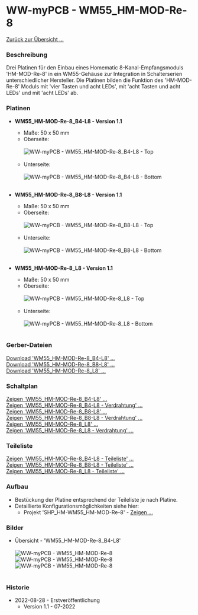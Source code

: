 # WW-myPCB - WM55_HM-MOD-Re-8

[Zurück zur Übersicht ... ](../README.md)

### Beschreibung
Drei Platinen für den Einbau eines Homematic 8-Kanal-Empfangsmoduls 'HM-MOD-Re-8' in ein WM55-Gehäuse zur Integration in Schalterserien unterschiedlicher Hersteller. Die Platinen bilden die Funktion des 'HM-MOD-Re-8' Moduls mit 'vier Tasten und acht LEDs', mit 'acht Tasten und acht LEDs' und mit 'acht LEDs' ab.

### Platinen
- <b>WM55_HM-MOD-Re-8_B4-L8 - Version 1.1</b>
  - Maße: 50 x 50 mm
  - Oberseite:
    <br><br>
    ![WW-myPCB - WM55_HM-MOD-Re-8_B4-L8 - Top](./img/PCB_WM55_HM-MOD-Re-8_B4-L8_Top.jpg "WM55_HM-MOD-Re-8_B4-L8 - Oberseite")
    <br><br>
  - Unterseite:
    <br><br>
    ![WW-myPCB - WM55_HM-MOD-Re-8_B4-L8 - Bottom](./img/PCB_WM55_HM-MOD-Re-8_B4-L8_Bottom.jpg "WM55_HM-MOD-Re-8_B4-L8 - Unterseite")
  <br><br>

- <b>WM55_HM-MOD-Re-8_B8-L8 - Version 1.1</b>
  - Maße: 50 x 50 mm
  - Oberseite:
  <br><br>
  ![WW-myPCB - WM55_HM-MOD-Re-8_B8-L8 - Top](./img/PCB_WM55_HM-MOD-Re-8_B8-L8_Top.jpg "WM55_HM-MOD-Re-8_B8-L8 - Oberseite")
  <br><br>
  - Unterseite:
  <br><br>
  ![WW-myPCB - WM55_HM-MOD-Re-8_B8-L8 - Bottom](./img/PCB_WM55_HM-MOD-Re-8_B8-L8_Bottom.jpg "WM55_HM-MOD-Re-8_B8-L8 - Unterseite")
  <br><br>

- <b>WM55_HM-MOD-Re-8_L8 - Version 1.1</b>
  - Maße: 50 x 50 mm
  - Oberseite:
  <br><br>
  ![WW-myPCB - WM55_HM-MOD-Re-8_L8 - Top](./img/PCB_WM55_HM-MOD-Re-8_L8_Top.jpg "WM55_HM-MOD-Re-8_L8 - Oberseite")
  <br><br>
  - Unterseite:
  <br><br>
  ![WW-myPCB - WM55_HM-MOD-Re-8_L8 - Bottom](./img/PCB_WM55_HM-MOD-Re-8_L8_Bottom.jpg "WM55_HM-MOD-Re-8_L8 - Unterseite")
  <br><br>

### Gerber-Dateien
[Download 'WM55_HM-MOD-Re-8_B4-L8' ...](./bin/Gerber_WM55_HM-MOD-Re-8_B4-L8_1.1.zip)
<br>
[Download 'WM55_HM-MOD-Re-8_B8-L8' ...](./bin/Gerber_WM55_HM-MOD-Re-8_B8-L8_1.1.zip)
<br>
[Download 'WM55_HM-MOD-Re-8_L8' ...](./bin/Gerber_WM55_HM-MOD-Re-8_L8_1.1.zip)

### Schaltplan
[Zeigen 'WM55_HM-MOD-Re-8_B4-L8' ...](./bin/WM55_HM-MOD-Re-8_B4-L8_1.1.pdf)
<br>
[Zeigen 'WM55_HM-MOD-Re-8_B4-L8 - Verdrahtung' ...](./bin/WM55_HM-MOD-Re-8_B4-L8_1.1_Verdrahtung.pdf)
<br>
[Zeigen 'WM55_HM-MOD-Re-8_B8-L8' ...](./bin/WM55_HM-MOD-Re-8_B8-L8_1.1.pdf)
<br>
[Zeigen 'WM55_HM-MOD-Re-8_B8-L8 - Verdrahtung' ...](./bin/WM55_HM-MOD-Re-8_B8-L8_1.1_Verdrahtung.pdf)
<br>
[Zeigen 'WM55_HM-MOD-Re-8_L8' ...](./bin/WM55_HM-MOD-Re-8_L8_1.1.pdf)
<br>
[Zeigen 'WM55_HM-MOD-Re-8_L8 - Verdrahtung' ...](./bin/WM55_HM-MOD-Re-8_L8_1.1_Verdrahtung.pdf)

### Teileliste
[Zeigen 'WM55_HM-MOD-Re-8_B4-L8 - Teileliste' ...](./bin/WM55_HM-MOD-Re-8_B4-L8_1.1_Teileliste.txt)
<br>
[Zeigen 'WM55_HM-MOD-Re-8_B8-L8 - Teileliste' ...](./bin/WM55_HM-MOD-Re-8_B8-L8_1.1_Teileliste.txt)
<br>
[Zeigen 'WM55_HM-MOD-Re-8_L8 - Teileliste' ...](./bin/WM55_HM-MOD-Re-8_L8_1.1_Teileliste.txt)

### Aufbau
- Bestückung der Platine entsprechend der Teileliste je nach Platine.
- Detaillierte Konfigurationsmöglichkeiten siehe hier:
    - Projekt 'SHP_HM-WM55_HM-MOD-Re-8' - [Zeigen ...](https://github.com/wolwin/WW-mySHP/blob/master/SHP_HM-WM55_HM-MOD-Re-8/README.md)

### Bilder
- Übersicht - 'WM55_HM-MOD-Re-8_B4-L8' <br><br>
![WW-myPCB - WM55_HM-MOD-Re-8](./img/PCB_WM55_HM-MOD-Re-8_B4-L8_1.jpg "WM55_HM-MOD-Re-8_B4-L8")
![WW-myPCB - WM55_HM-MOD-Re-8](./img/PCB_WM55_HM-MOD-Re-8_B4-L8_2.jpg "WM55_HM-MOD-Re-8_B4-L8")
![WW-myPCB - WM55_HM-MOD-Re-8](./img/PCB_WM55_HM-MOD-Re-8_B4-L8_3.jpg "WM55_HM-MOD-Re-8_B4-L8")
<br><br>

### Historie
- 2022-08-28 - Erstveröffentlichung
  - Version 1.1 - 07-2022
